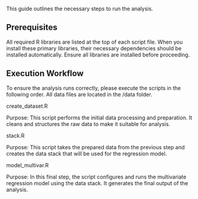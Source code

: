 This guide outlines the necessary steps to run the analysis.

## Prerequisites
All required R libraries are listed at the top of each script file. When you install these primary libraries, 
their necessary dependencies should be installed automatically. Ensure all libraries are installed before proceeding.

## Execution Workflow
To ensure the analysis runs correctly, please execute the scripts in the following order. All data files are located in the /data folder.

create_dataset.R

Purpose: This script performs the initial data processing and preparation. It cleans and structures the raw data to make it suitable for analysis.

stack.R

Purpose: This script takes the prepared data from the previous step and creates the data stack that will be used for the regression model.

model_multivar.R

Purpose: In this final step, the script configures and runs the multivariate regression model using the data stack. It generates the final output of the analysis.
